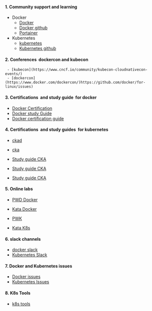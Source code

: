 #### 1. Community support and learning 
- Docker 
    - [Docker](https://www.docker.com/)
    - [Docker github](https://github.com/docker)
    - [Portainer](https://www.portainer.io/installation/)
- Kubernetes 
     - [kubernetes](https://kubernetes.io/)
     - [Kubernetes github](https://github.com/kubernetes/kubernetes)
     
#### 2. Conferences  dockercon and kubecon
     - [kubecon](https://www.cncf.io/community/kubecon-cloudnativecon-events/)
     - [dockercon](https://www.docker.com/dockercon/)https://github.com/docker/for-linux/issues)
     
#### 3. Certifications  and study guide  for docker
- [Docker Certification](https://success.docker.com/certification)
- [Docker study Guide](https://github.com/DevOps-Academy-Org/dca-prep-guide)
- [Docker certification guide ](https://github.com/Evalle/DCA)

#### 4. Certifications  and study guides  for kubernetes
   - [ckad](https://www.cncf.io/certification/ckad/)
   - [cka](https://www.cncf.io/certification/cka)

  - [Study guide CKA](https://github.com/burkeazbill/cka-studyguide)
  - [Study guide CKA](https://github.com/walidshaari/Kubernetes-Certified-Administrator)
  - [Study guide CKA](https://github.com/krzko/awesome-cka)


#### 5. Online labs  
 - [PWD Docker](https://labs.play-with-docker.com)
 - [Kata Docker](https://www.katacoda.com/courses/docker)

 - [PWK](https://labs.play-with-k8s.com/)
 - [Kata K8s](https://www.katacoda.com/courses/kubernetes)

#### 6. slack channels
   - [docker slack](https://dockercommunity.slack.com/join/shared_invite/enQtNzgzMzcwNDMwMzExLTVmNjY1OGY2ODVlZDA2MjhhY2Y4NTg5NDhhZmViNTk1YjMwOWY4ZWQyN2U2Yzg5YzljMjVhNjg5MTdmNjgwOGU)
   - [Kubernetes Slack](https://slack.k8s.io/)

#### 7. Docker and Kubernetes issues 
  - [Docker issues ](https://github.com/docker/for-linux/issues)
  - [Kubernetes Issues](https://github.com/kubernetes/kubernetes/issues)
  
#### 8. K8s Tools 
   - [k8s tools](http://dockerlabs.collabnix.com/kubernetes/kubetools/)
  

